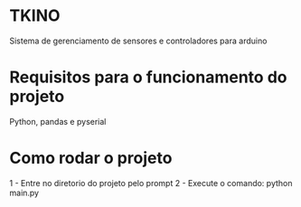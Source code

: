 # TKINO
 Sistema de gerenciamento de sensores e controladores para arduino 
 
# Requisitos para o funcionamento do projeto
 Python, pandas e pyserial
 
# Como rodar o projeto
 1 - Entre no diretorio do projeto pelo prompt
 2 - Execute o comando: python main.py
